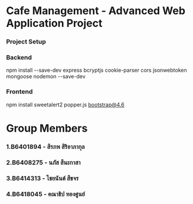 # Cafe Management - Advanced Web Application Project

### Project Setup

### Backend

npm install --save-dev express bcryptjs cookie-parser cors jsonwebtoken mongoose nodemon --save-dev

### Frontend

npm install sweetalert2 popper.js bootstrap@4.6


# Group Members
  ### 1.B6401894 - สิรภพ สิริอาภากุล
  ### 2.B6408275 - นภัส สีนะกาสา
  ### 3.B6414313 - ไชยนันต์ สีขจร
  ### 4.B6418045 - คณาธิป ทองศูนย์
